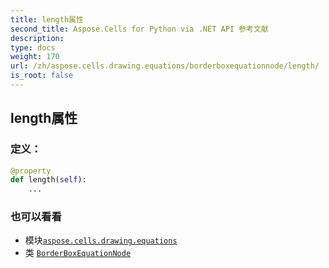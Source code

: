```yaml
---
title: length属性
second_title: Aspose.Cells for Python via .NET API 参考文献
description:
type: docs
weight: 170
url: /zh/aspose.cells.drawing.equations/borderboxequationnode/length/
is_root: false
---
```

## length属性
### 定义：
```python
@property
def length(self):
    ...
```

### 也可以看看
* 模块[`aspose.cells.drawing.equations`](../../)
* 类 [`BorderBoxEquationNode`](/cells/python-net/zh/aspose.cells.drawing.equations/borderboxequationnode)
